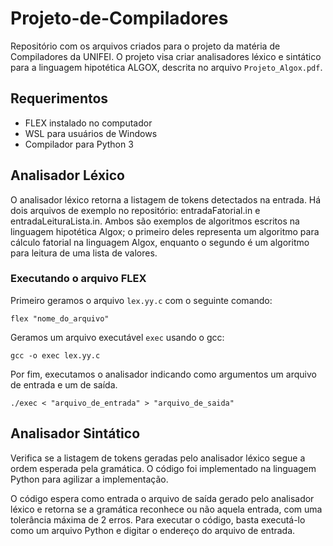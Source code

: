 # Projeto-de-Compiladores
Repositório com os arquivos criados para o projeto da matéria de Compiladores da UNIFEI. O projeto visa criar analisadores léxico e sintático para a linguagem hipotética ALGOX, descrita no arquivo `Projeto_Algox.pdf`.

## Requerimentos

- FLEX instalado no computador
- WSL para usuários de Windows
- Compilador para Python 3

## Analisador Léxico

O analisador léxico retorna a listagem de tokens detectados na entrada. Há dois arquivos de exemplo no repositório: entradaFatorial.in e entradaLeituraLista.in. Ambos são exemplos de algoritmos escritos na linguagem hipotética Algox; o primeiro deles representa um algoritmo para cálculo fatorial na linguagem Algox, enquanto o segundo é um algoritmo para leitura de uma lista de valores.

### Executando o arquivo FLEX

Primeiro geramos o arquivo `lex.yy.c` com o seguinte comando:

`flex "nome_do_arquivo"`

Geramos um arquivo executável `exec` usando o gcc:

`gcc -o exec lex.yy.c`

Por fim, executamos o analisador indicando como argumentos um arquivo de entrada e um de saída.

`./exec < "arquivo_de_entrada" > "arquivo_de_saida"`

## Analisador Sintático

Verifica se a listagem de tokens geradas pelo analisador léxico segue a ordem esperada pela gramática. O código foi implementado na linguagem Python para agilizar a implementação.

O código espera como entrada o arquivo de saída gerado pelo analisador léxico e retorna se a gramática reconhece ou não aquela entrada, com uma tolerância máxima de 2 erros. Para executar o código, basta executá-lo como um arquivo Python e digitar o endereço do arquivo de entrada.


